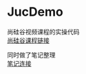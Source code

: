 # JucDemo
尚硅谷视频课程的实操代码  
[尚硅谷课程链接](https://www.bilibili.com/video/BV18b411M7xz/?p=41&spm_id_from=444.41.top_right_bar_window_history.content.click&vd_source=ede973edb7e4b24f6b0676db58969245) 

同时做了笔记整理  
[笔记连接](https://pepper-bee-d94.notion.site/beab0fd2409647ae95b5c4755523e575?pvs=4)